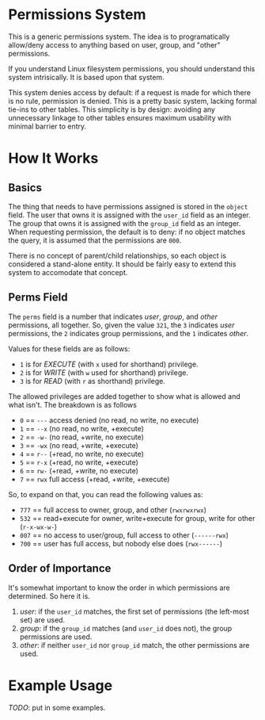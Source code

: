 # Permissions System #

This is a generic permissions system.  The idea is to programatically allow/deny 
access to anything based on user, group, and "other" permissions.

If you understand Linux filesystem permissions, you should understand this system 
intrisically.  It is based upon that system.

This system denies access by default: if a request is made for which there is no 
rule, permission is denied.  This is a pretty basic system, lacking formal tie-ins 
to other tables.  This simplicity is by design: avoiding any unnecessary linkage 
to other tables ensures maximum usability with minimal barrier to entry.

# How It Works

## Basics

The thing that needs to have permissions assigned is stored in the `object` field.
The user that owns it is assigned with the `user_id` field as an integer.  The 
group that owns it is assigned with the `group_id` field as an integer.  When 
requesting permission, the default is to deny: if no object matches the query, 
it is assumed that the permissions are `000`.

There is no concept of parent/child relationships, so each object is considered 
a stand-alone entity.  It should be fairly easy to extend this system to 
accomodate that concept.

## Perms Field

The `perms` field is a number that indicates *user*, *group*, and *other* permissions, 
all together.  So, given the value `321`, the `3` indicates *user* permissions, 
the `2` indicates group permissions, and the `1` indicates *other*.

Values for these fields are as follows:

 * `1` is for *EXECUTE* (with `x` used for shorthand) privilege.
 * `2` is for *WRITE* (with `w` used for shorthand) privilege.
 * `3` is for *READ* (with `r` as shorthand) privilege.

The allowed privileges are added together to show what is allowed and what isn't.
The breakdown is as follows

 * `0` == `---` access denied (no read, no write, no execute)
 * `1` == `--x` (no read, no write, +execute)
 * `2` == `-w-` (no read, +write, no execute)
 * `3` == `-wx` (no read, +write, +execute)
 * `4` == `r--` (+read, no write, no execute)
 * `5` == `r-x` (+read, no write, +execute)
 * `6` == `rw-` (+read, +write, no execute)
 * `7` == `rwx` full access (+read, +write, +execute)

So, to expand on that, you can read the following values as:

 * `777` == full access to owner, group, and other (`rwxrwxrwx`)
 * `532` == read+execute for owner, write+execute for group, write for other (`r-x-wx-w-`)
 * `007` == no access to user/group, full access to other (`------rwx`)
 * `700` == user has full access, but nobody else does (`rwx------`)

## Order of Importance

It's somewhat important to know the order in which permissions are determined. 
So here it is.

1. *user*: if the `user_id` matches, the first set of permissions (the left-most set) are used.
1. *group*: if the `group_id` matches (and `user_id` does not), the group permissions are used.
1. *other*: if neither `user_id` nor `group_id` match, the other permissions are used.


# Example Usage

*TODO*: put in some examples.